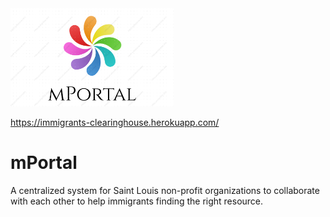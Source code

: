 <img src="mPortal Logo.png" width="261">

https://immigrants-clearinghouse.herokuapp.com/

# mPortal

A centralized system for Saint Louis non-profit organizations to collaborate with each other to help immigrants finding the right resource.



